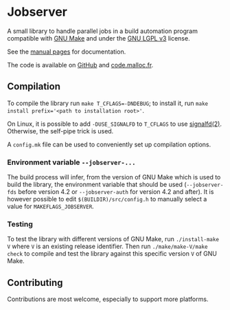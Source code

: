 # Jobserver

A small library to handle parallel jobs in a build automation program compatible with [GNU Make](https://www.gnu.org/software/make/) and under the [GNU LGPL v3](./LICENSE) license.

See the [manual pages](./man/jobserver.7) for documentation.

The code is available on [GitHub](https://github.com/gscano/jobserver) and [code.malloc.fr](https://code.malloc.fr/jobserver).

## Compilation

To compile the library run `make T_CFLAGS=-DNDEBUG`; to install it, run `make install prefix='<path to installation root>'`.

On Linux, it is possible to add `-DUSE_SIGNALFD` to `T_CFLAGS` to use [signalfd(2)](https://manpages.debian.org/stable/manpages-dev/signalfd.2.html). Otherwise, the self-pipe trick is used.

A `config.mk` file can be used to conveniently set up compilation options.

### Environment variable `--jobserver-...`

The build process will infer, from the version of GNU Make which is used to build the library, the environment variable that should be used (`--jobserver-fds` before version 4.2 or `--jobserver-auth` for version 4.2 and after). It is however possible to edit `$(BUILDIR)/src/config.h` to manually select a value for `MAKEFLAGS_JOBSERVER`.

### Testing

To test the library with different versions of GNU Make, run `./install-make V` where `V` is an existing release identifier. Then run `./make/make-V/make check` to compile and test the library against this specific version `V` of GNU Make.

## Contributing

Contributions are most welcome, especially to support more platforms.